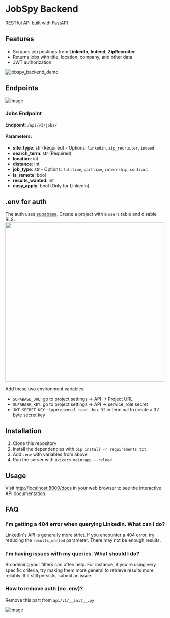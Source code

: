 # JobSpy Backend

RESTful API built with FastAPI  
  
## Features

- Scrapes job postings from **LinkedIn**, **Indeed**, **ZipRecruiter**
- Returns jobs with title, location, company, and other data
- JWT authorization
  
![jobspy_backend_demo](https://github.com/JobSpy-ai/backend/assets/78247585/d54d403a-2cac-48c9-97e6-69ffa3fb56f5)
## Endpoints
![image](https://github.com/JobSpy-ai/backend/assets/78247585/dd619564-d7cb-4a93-8937-33e0beb0fb6a)

### Jobs Endpoint

**Endpoint**: `/api/v1/jobs/`

#### Parameters:
- **site_type**: str (Required) - Options: `linkedin`, `zip_recruiter`, `indeed`
- **search_term**: str (Required)
- **location**: int
- **distance**: int
- **job_type**: str - Options: `fulltime`, `parttime`, `internship`, `contract`
- **is_remote**: bool
- **results_wanted**: int
- **easy_apply**: bool (Only for LinkedIn)

## .env for auth

The auth uses [supabase](https://supabase.com). Create a project with a `users` table and disable RLS.
<img src="https://github.com/JobSpy-ai/backend/assets/78247585/d6ebf4f3-962f-4a91-b484-d610bd3f15fc" width="500">

Add these two environment variables:

- `SUPABASE_URL`: go to project settings -> API -> Project URL  
- `SUPABASE_KEY`: go to project settings -> API -> service_role secret
- `JWT_SECRET_KEY` - type `openssl rand -hex 32` in terminal to create a 32 byte secret key

## Installation

1. Clone this repository
2. Install the dependencies with `pip install -r requirements.txt`
3. Add `.env` with variables from above
4. Run the server with `uvicorn main:app --reload`

## Usage

Visit [http://localhost:8000/docs](http://localhost:8000/docs) in your web browser to see the interactive API documentation.

## FAQ

### I'm getting a 404 error when querying LinkedIn. What can I do?

LinkedIn's API is generally more strict. If you encounter a 404 error, try reducing the `results_wanted` parameter. There may not be enough results.

### I'm having issues with my queries. What should I do?

Broadening your filters can often help. For instance, if you're using very specific criteria, try making them more general to retrieve results more reliably. If it still persists, submit an issue.

### How to remove auth (no .env)?
Remove this part from `api/v1/__init__.py`  
  
![image](https://github.com/cullenwatson/jobspy/assets/78247585/383ca172-cc36-4f89-b26d-c25d9c67bea7)
